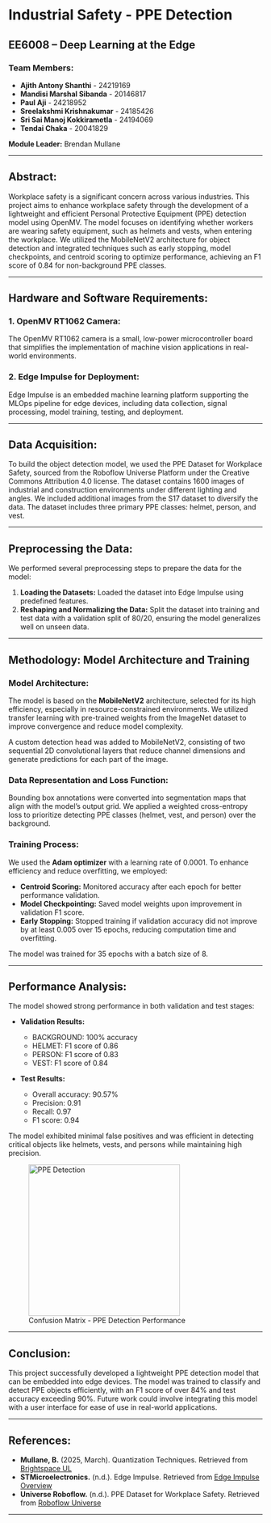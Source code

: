 # Industrial Safety - PPE Detection

## EE6008 – Deep Learning at the Edge

### Team Members:
- **Ajith Antony Shanthi** - 24219169
- **Mandisi Marshal Sibanda** - 20146817
- **Paul Aji** - 24218952
- **Sreelakshmi Krishnakumar** - 24185426
- **Sri Sai Manoj Kokkirametla** - 24194069
- **Tendai Chaka** - 20041829

**Module Leader:** Brendan Mullane

---

## Abstract:
Workplace safety is a significant concern across various industries. This project aims to enhance workplace safety through the development of a lightweight and efficient Personal Protective Equipment (PPE) detection model using OpenMV. The model focuses on identifying whether workers are wearing safety equipment, such as helmets and vests, when entering the workplace. We utilized the MobileNetV2 architecture for object detection and integrated techniques such as early stopping, model checkpoints, and centroid scoring to optimize performance, achieving an F1 score of 0.84 for non-background PPE classes.

---

## Hardware and Software Requirements:

### 1. OpenMV RT1062 Camera:
The OpenMV RT1062 camera is a small, low-power microcontroller board that simplifies the implementation of machine vision applications in real-world environments. 

### 2. Edge Impulse for Deployment:
Edge Impulse is an embedded machine learning platform supporting the MLOps pipeline for edge devices, including data collection, signal processing, model training, testing, and deployment.

---

## Data Acquisition:
To build the object detection model, we used the PPE Dataset for Workplace Safety, sourced from the Roboflow Universe Platform under the Creative Commons Attribution 4.0 license. The dataset contains 1600 images of industrial and construction environments under different lighting and angles. We included additional images from the S17 dataset to diversify the data. The dataset includes three primary PPE classes: helmet, person, and vest.

---

## Preprocessing the Data:

We performed several preprocessing steps to prepare the data for the model:
1. **Loading the Datasets:** Loaded the dataset into Edge Impulse using predefined features.
2. **Reshaping and Normalizing the Data:** Split the dataset into training and test data with a validation split of 80/20, ensuring the model generalizes well on unseen data.

---

## Methodology: Model Architecture and Training

### Model Architecture:
The model is based on the **MobileNetV2** architecture, selected for its high efficiency, especially in resource-constrained environments. We utilized transfer learning with pre-trained weights from the ImageNet dataset to improve convergence and reduce model complexity. 

A custom detection head was added to MobileNetV2, consisting of two sequential 2D convolutional layers that reduce channel dimensions and generate predictions for each part of the image.

### Data Representation and Loss Function:
Bounding box annotations were converted into segmentation maps that align with the model’s output grid. We applied a weighted cross-entropy loss to prioritize detecting PPE classes (helmet, vest, and person) over the background.

### Training Process:
We used the **Adam optimizer** with a learning rate of 0.0001. To enhance efficiency and reduce overfitting, we employed:
- **Centroid Scoring:** Monitored accuracy after each epoch for better performance validation.
- **Model Checkpointing:** Saved model weights upon improvement in validation F1 score.
- **Early Stopping:** Stopped training if validation accuracy did not improve by at least 0.005 over 15 epochs, reducing computation time and overfitting.

The model was trained for 35 epochs with a batch size of 8.

---

## Performance Analysis:

The model showed strong performance in both validation and test stages:
- **Validation Results:** 
  - BACKGROUND: 100% accuracy
  - HELMET: F1 score of 0.86
  - PERSON: F1 score of 0.83
  - VEST: F1 score of 0.84

- **Test Results:** 
  - Overall accuracy: 90.57%
  - Precision: 0.91
  - Recall: 0.97
  - F1 score: 0.94

The model exhibited minimal false positives and was efficient in detecting critical objects like helmets, vests, and persons while maintaining high precision.

<figure>
  <img src="images/ppe_detection.png" alt="PPE Detection" width="300">
  <figcaption>Confusion Matrix - PPE Detection Performance</figcaption>
</figure>


---

## Conclusion:

This project successfully developed a lightweight PPE detection model that can be embedded into edge devices. The model was trained to classify and detect PPE objects efficiently, with an F1 score of over 84% and test accuracy exceeding 90%. Future work could involve integrating this model with a user interface for ease of use in real-world applications.

---

## References:

- **Mullane, B.** (2025, March). Quantization Techniques. Retrieved from [Brightspace UL](https://learn.ul.ie/d2l/le/lessons/49928/topics/858239)
- **STMicroelectronics.** (n.d.). Edge Impulse. Retrieved from [Edge Impulse Overview](https://www.st.com/content/st_com/en/partner/partner-program/partnerpage/Edge_Impulse.html#:~:text=Edge%20Impulse%20is%20an%20embedded,efficiently%20on%20an%20edge%20device)
- **Universe Roboflow.** (n.d.). PPE Dataset for Workplace Safety. Retrieved from [Roboflow Universe](https://universe.roboflow.com/siabar/ppe-dataset-for-workplace-safety/browse?queryText=&pageSize=50&startingIndex=0&browseQuery=true)

---
